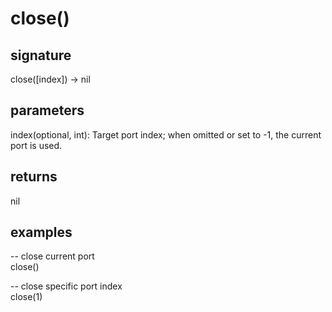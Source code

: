 # close()

## signature

close([index]) -> nil

## parameters

index(optional, int): Target port index; when omitted or set to -1, the current port is used.

## returns

nil

## examples

-- close current port  
close()

-- close specific port index  
close(1)
